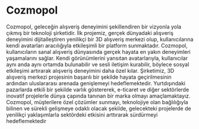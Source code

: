 # Cozmopol      

Cozmopol, geleceğin alışveriş deneyimini şekillendiren bir vizyonla yola çıkmış bir teknoloji şirketidir. İlk projemiz, gerçek dünyadaki alışveriş deneyimini dijitalleştiren yenilikçi bir 3D alışveriş merkezi olup, kullanıcılarına kendi avatarları aracılığıyla etkileşimli bir platform sunmaktadır. Cozmopol, kullanıcıların sanal alışveriş dünyasında gerçek hayata en yakın deneyimleri yaşamalarını sağlar. Kendi görünümlerini yansıtan avatarlarıyla, kullanıcılar aynı anda aynı ortamda bulunabilir ve sesli iletişim kurabilir, böylece sosyal etkileşimi artırarak alışveriş deneyimini daha özel kılar. Şirketimiz, 3D alışveriş merkezi projesinin başarılı bir şekilde hayata geçirilmesinin ardından uluslararası arenada genişlemeyi hedeflemektedir. Yurtdışındaki pazarlarda etkili bir şekilde varlık göstererek, e-ticaret ve diğer sektörlerde inovatif projelerle dünya çapında tanınan bir marka olmayı amaçlamaktayız. Cozmopol, müşterilere özel çözümler sunmayı, teknolojiye olan bağlılığıyla bilinen ve sürekli gelişmeye odaklı olacak şekilde, gelecekteki projelerde de yenilikçi yaklaşımlarla sektördeki etkisini arttırarak sürdürmeyi hedeflemektedir